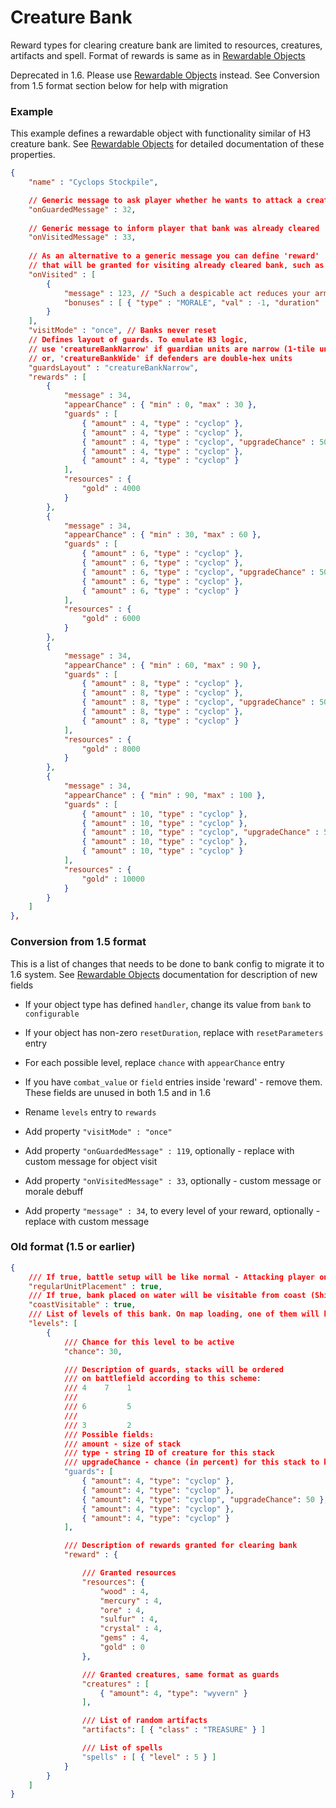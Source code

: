 # Creature Bank

Reward types for clearing creature bank are limited to resources, creatures, artifacts and spell.
Format of rewards is same as in [Rewardable Objects](Rewardable.md)

Deprecated in 1.6. Please use [Rewardable Objects](Rewardable.md) instead. See Conversion from 1.5 format section below for help with migration

### Example

This example defines a rewardable object with functionality similar of H3 creature bank.
See [Rewardable Objects](Rewardable.md) for detailed documentation of these properties.

```json
{
	"name" : "Cyclops Stockpile",

	// Generic message to ask player whether he wants to attack a creature bank, can be replaced with custom string
	"onGuardedMessage" : 32, 
	
	// Generic message to inform player that bank was already cleared
	"onVisitedMessage" : 33, 
	
	// As an alternative to a generic message you can define 'reward' 
	// that will be granted for visiting already cleared bank, such as morale debuff
	"onVisited" : [ 
		{
			"message" : 123, // "Such a despicable act reduces your army's morale."
			"bonuses" : [ { "type" : "MORALE", "val" : -1, "duration" : "ONE_BATTLE", "description" : 99 } ]
		}
	],
	"visitMode" : "once", // Banks never reset
	// Defines layout of guards. To emulate H3 logic, 
	// use 'creatureBankNarrow' if guardian units are narrow (1-tile units)
	// or, 'creatureBankWide' if defenders are double-hex units
	"guardsLayout" : "creatureBankNarrow",
	"rewards" : [
		{
			"message" : 34,
			"appearChance" : { "min" : 0, "max" : 30 },
			"guards" : [
				{ "amount" : 4, "type" : "cyclop" },
				{ "amount" : 4, "type" : "cyclop" },
				{ "amount" : 4, "type" : "cyclop", "upgradeChance" : 50 },
				{ "amount" : 4, "type" : "cyclop" },
				{ "amount" : 4, "type" : "cyclop" }
			],
			"resources" : {
				"gold" : 4000
			}
		},
		{
			"message" : 34,
			"appearChance" : { "min" : 30, "max" : 60 },
			"guards" : [
				{ "amount" : 6, "type" : "cyclop" },
				{ "amount" : 6, "type" : "cyclop" },
				{ "amount" : 6, "type" : "cyclop", "upgradeChance" : 50 },
				{ "amount" : 6, "type" : "cyclop" },
				{ "amount" : 6, "type" : "cyclop" }
			],
			"resources" : {
				"gold" : 6000
			}
		},
		{
			"message" : 34,
			"appearChance" : { "min" : 60, "max" : 90 },
			"guards" : [
				{ "amount" : 8, "type" : "cyclop" },
				{ "amount" : 8, "type" : "cyclop" },
				{ "amount" : 8, "type" : "cyclop", "upgradeChance" : 50 },
				{ "amount" : 8, "type" : "cyclop" },
				{ "amount" : 8, "type" : "cyclop" }
			],
			"resources" : {
				"gold" : 8000
			}
		},
		{
			"message" : 34,
			"appearChance" : { "min" : 90, "max" : 100 },
			"guards" : [
				{ "amount" : 10, "type" : "cyclop" },
				{ "amount" : 10, "type" : "cyclop" },
				{ "amount" : 10, "type" : "cyclop", "upgradeChance" : 50 },
				{ "amount" : 10, "type" : "cyclop" },
				{ "amount" : 10, "type" : "cyclop" }
			],
			"resources" : {
				"gold" : 10000
			}
		}
	]
},
```

### Conversion from 1.5 format

This is a list of changes that needs to be done to bank config to migrate it to 1.6 system. See [Rewardable Objects](Rewardable.md) documentation for description of new fields

- If your object type has defined `handler`, change its value from `bank` to `configurable`

- If your object has non-zero `resetDuration`, replace with `resetParameters` entry

- For each possible level, replace `chance` with `appearChance` entry

- If you have `combat_value` or `field` entries inside 'reward' - remove them. These fields are unused in both 1.5 and in 1.6

- Rename `levels` entry to `rewards`

- Add property `"visitMode" : "once"`
- Add property `"onGuardedMessage" : 119`, optionally - replace with custom message for object visit
- Add property `"onVisitedMessage" : 33`, optionally - custom message or morale debuff
- Add property `"message" : 34`, to every level of your reward, optionally - replace with custom message

### Old format (1.5 or earlier)

```json
{
	/// If true, battle setup will be like normal - Attacking player on the left, enemy on the right
	"regularUnitPlacement" : true,
	/// If true, bank placed on water will be visitable from coast (Shipwreck)
	"coastVisitable" : true,
	/// List of levels of this bank. On map loading, one of them will be randomly assigned to bank.
	"levels": [
		{
			/// Chance for this level to be active
			"chance": 30,

			/// Description of guards, stacks will be ordered
			/// on battlefield according to this scheme:
			/// 4    7    1
			/// 
			/// 6         5
			/// 
			/// 3         2
			/// Possible fields:
			/// amount - size of stack
			/// type - string ID of creature for this stack
			/// upgradeChance - chance (in percent) for this stack to be upgraded
			"guards": [
				{ "amount": 4, "type": "cyclop" },
				{ "amount": 4, "type": "cyclop" },
				{ "amount": 4, "type": "cyclop", "upgradeChance": 50 },
				{ "amount": 4, "type": "cyclop" },
				{ "amount": 4, "type": "cyclop" }
			],

			/// Description of rewards granted for clearing bank
			"reward" : {

				/// Granted resources
				"resources": {
					"wood" : 4,
					"mercury" : 4,
					"ore" : 4,
					"sulfur" : 4,
					"crystal" : 4,
					"gems" : 4,
					"gold" : 0
				},

				/// Granted creatures, same format as guards
				"creatures" : [
					{ "amount": 4, "type": "wyvern" }
				],

				/// List of random artifacts
				"artifacts": [ { "class" : "TREASURE" } ]

				/// List of spells
				"spells" : [ { "level" : 5 } ]
			} 
		}
	]
}

```
